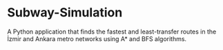 # Subway-Simulation
A Python application that finds the fastest and least-transfer routes in the İzmir and Ankara metro networks using A* and BFS algorithms.
